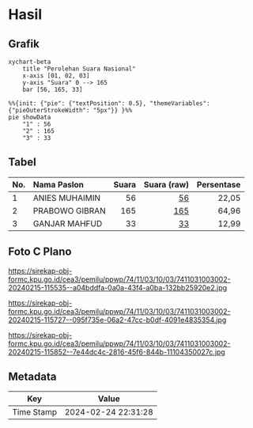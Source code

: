 # Hasil

## Grafik

```mermaid
xychart-beta
    title "Perolehan Suara Nasional"
    x-axis [01, 02, 03]
    y-axis "Suara" 0 --> 165
    bar [56, 165, 33]
```

```mermaid
%%{init: {"pie": {"textPosition": 0.5}, "themeVariables": {"pieOuterStrokeWidth": "5px"}} }%%
pie showData
    "1" : 56
    "2" : 165
    "3" : 33
```

## Tabel

| No. | Nama Paslon    | Suara | Suara (raw) | Persentase |
|:--- |:-------------- | -----:| -----------:| ----------:|
| 1   | ANIES MUHAIMIN | 56    | [56][p-1]   | 22,05      |
| 2   | PRABOWO GIBRAN | 165   | [165][p-2]  | 64,96      |
| 3   | GANJAR MAHFUD  | 33    | [33][p-3]   | 12,99      |


[p-1]: https://github.com/gigit-pemilu/pemilu-2024/blob/main/pilpres/hitung-suara/sub/74-sulawesi-tenggara/sub/11-kolaka-timur/sub/03-ladongi/sub/1003-raa-raa/sub/002-tps/sub/paslon-1.txt
[p-2]: https://github.com/gigit-pemilu/pemilu-2024/blob/main/pilpres/hitung-suara/sub/74-sulawesi-tenggara/sub/11-kolaka-timur/sub/03-ladongi/sub/1003-raa-raa/sub/002-tps/sub/paslon-2.txt
[p-3]: https://github.com/gigit-pemilu/pemilu-2024/blob/main/pilpres/hitung-suara/sub/74-sulawesi-tenggara/sub/11-kolaka-timur/sub/03-ladongi/sub/1003-raa-raa/sub/002-tps/sub/paslon-3.txt

## Foto C Plano

https://sirekap-obj-formc.kpu.go.id/cea3/pemilu/ppwp/74/11/03/10/03/7411031003002-20240215-115535--a04bddfa-0a0a-43f4-a0ba-132bb25920e2.jpg

https://sirekap-obj-formc.kpu.go.id/cea3/pemilu/ppwp/74/11/03/10/03/7411031003002-20240215-115727--095f735e-06a2-47cc-b0df-4091e4835354.jpg

https://sirekap-obj-formc.kpu.go.id/cea3/pemilu/ppwp/74/11/03/10/03/7411031003002-20240215-115852--7e44dc4c-2816-45f6-844b-11104350027c.jpg


## Metadata

| Key        | Value               |
| ---------- | ------------------- |
| Time Stamp | 2024-02-24 22:31:28 |



